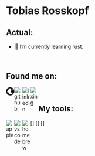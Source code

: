# Tobias Rosskopf

## Actual:
- 🌱 I’m currently learning rust.

<br>

## Found me on:
[<img align="left" width="22px" alt="rosskopf.xyz" src="https://raw.githubusercontent.com/iconic/open-iconic/master/svg/globe.svg"/>][website]
[<img align="left" width="22px" alt="github" src="https://cdn.jsdelivr.net/npm/simple-icons@v3/icons/github.svg"/>][github]
[<img align="left" width="22px" alt="linkedin" src="https://cdn.jsdelivr.net/npm/simple-icons@v3/icons/linkedin.svg"/>][linkedin]
[<img align="left" width="22px" alt="xing" src="https://cdn.jsdelivr.net/npm/simple-icons@v3/icons/xing.svg"/>][xing]

<br>

## My tools:
[<img align="left" width="22px" alt="apple" src="https://cdn.jsdelivr.net/npm/simple-icons@v3/icons/apple.svg"/>]
[<img align="left" width="22px" alt="vscode" src="https://cdn.jsdelivr.net/npm/simple-icons@v3/icons/code.svg"/>]
[<img align="left" width="22px" alt="homebrew" src="https://cdn.jsdelivr.net/npm/simple-icons@v3/icons/homebrew.svg"/>]



[website]: https://www.rosskopf.xyz
[github]: https://www.github.com/tobiasrosskopf
[linkedin]: https://www.linkedin.com/in/tobias-rosskopf-85b9051b/
[xing]: https://www.xing.com/profile/Tobias_Rosskopf


<!--
**TobiasRosskopf/TobiasRosskopf** is a ✨ _special_ ✨ repository because its `README.md` (this file) appears on your GitHub profile.

Here are some ideas to get you started:

- 🔭 I’m currently working on ...
- 🌱 I’m currently learning ...
- 👯 I’m looking to collaborate on ...
- 🤔 I’m looking for help with ...
- 💬 Ask me about ...
- 📫 How to reach me: ...
- 😄 Pronouns: ...
- ⚡ Fun fact: ...
-->
